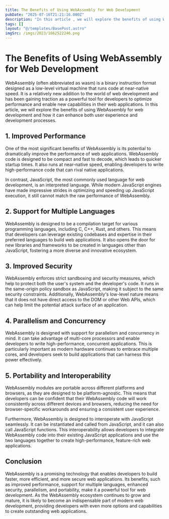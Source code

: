 ```yaml
---
title: The Benefits of Using WebAssembly for Web Development
pubDate: "2025-07-16T21:21:16.000Z"
description: "In this article , we will explore the benefits of using WebAssembly for web development and how it can enhance both user experience and development processes"
tags: []
layout: "@/templates/BasePost.astro"
imgSrc: /imgs/2023/1662522246.png
---
```

# The Benefits of Using WebAssembly for Web Development

WebAssembly (often abbreviated as wasm) is a binary instruction format designed as a low-level virtual machine that runs code at near-native speed. It is a relatively new addition to the world of web development and has been gaining traction as a powerful tool for developers to optimize performance and enable new capabilities in their web applications. In this article, we will explore the benefits of using WebAssembly for web development and how it can enhance both user experience and development processes.

## 1. Improved Performance

One of the most significant benefits of WebAssembly is its potential to dramatically improve the performance of web applications. WebAssembly code is designed to be compact and fast to decode, which leads to quicker startup times. It also runs at near-native speed, enabling developers to write high-performance code that can rival native applications.

In contrast, JavaScript, the most commonly used language for web development, is an interpreted language. While modern JavaScript engines have made impressive strides in optimizing and speeding up JavaScript execution, it still cannot match the raw performance of WebAssembly.

## 2. Support for Multiple Languages

WebAssembly is designed to be a compilation target for various programming languages, including C, C++, Rust, and others. This means that developers can leverage existing codebases and expertise in their preferred languages to build web applications. It also opens the door for new libraries and frameworks to be created in languages other than JavaScript, fostering a more diverse and innovative ecosystem.

## 3. Improved Security

WebAssembly enforces strict sandboxing and security measures, which help to protect both the user's system and the developer's code. It runs in the same-origin policy sandbox as JavaScript, making it subject to the same security constraints. Additionally, WebAssembly's low-level nature means that it does not have direct access to the DOM or other Web APIs, which can help limit the potential attack surface of an application.

## 4. Parallelism and Concurrency

WebAssembly is designed with support for parallelism and concurrency in mind. It can take advantage of multi-core processors and enable developers to write high-performance, concurrent applications. This is particularly important as modern hardware continues to embrace multiple cores, and developers seek to build applications that can harness this power effectively.

## 5. Portability and Interoperability

WebAssembly modules are portable across different platforms and browsers, as they are designed to be platform-agnostic. This means that developers can be confident that their WebAssembly code will work consistently across different devices and browsers, reducing the need for browser-specific workarounds and ensuring a consistent user experience.

Furthermore, WebAssembly is designed to interoperate with JavaScript seamlessly. It can be instantiated and called from JavaScript, and it can also call JavaScript functions. This interoperability allows developers to integrate WebAssembly code into their existing JavaScript applications and use the two languages together to create high-performance, feature-rich web applications.

## Conclusion

WebAssembly is a promising technology that enables developers to build faster, more efficient, and more secure web applications. Its benefits, such as improved performance, support for multiple languages, enhanced security, parallelism, and portability, make it a powerful tool for web development. As the WebAssembly ecosystem continues to grow and mature, it is likely to become an indispensable part of modern web development, providing developers with even more options and capabilities to create outstanding web applications.
